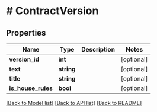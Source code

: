 # # ContractVersion

## Properties

Name | Type | Description | Notes
------------ | ------------- | ------------- | -------------
**version_id** | **int** |  | [optional] 
**text** | **string** |  | [optional] 
**title** | **string** |  | [optional] 
**is_house_rules** | **bool** |  | [optional] 

[[Back to Model list]](../../README.md#documentation-for-models) [[Back to API list]](../../README.md#documentation-for-api-endpoints) [[Back to README]](../../README.md)


